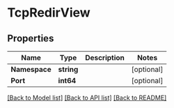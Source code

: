 # TcpRedirView

## Properties

Name | Type | Description | Notes
------------ | ------------- | ------------- | -------------
**Namespace** | **string** |  | [optional] 
**Port** | **int64** |  | [optional] 

[[Back to Model list]](../README.md#documentation-for-models) [[Back to API list]](../README.md#documentation-for-api-endpoints) [[Back to README]](../README.md)


